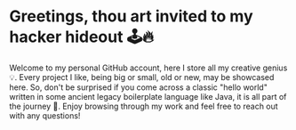 # Greetings, thou art invited to my hacker hideout 🕹️🔥

Welcome to my personal GitHub account, here I store all my creative genius 💡. Every project I like, being big or small, old or new, may be showcased here. So, don't be surprised if you come across a classic "hello world" written in some ancient legacy boilerplate language like Java, it is all part of the journey 🚀. 
Enjoy browsing through my work and feel free to reach out with any questions!
